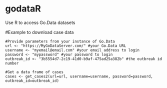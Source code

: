 # godataR
Use R to access Go.Data datasets


#Example to download case data

```
#Provide parameters from your instance of Go.Data
url <- "https://MyGoDataServer.com/" #your Go.Data URL
username <- "myemail@email.com" #your email address to login
password <- "mypassword" #your password to login
outbreak_id <- "3b5554d7-2c19-41d0-b9af-475ad25a382b" #the outbreak id number

#Get a data frame of cases
cases <- get_cases2(url=url, username=username, password=password, outbreak_id=outbreak_id)
```
